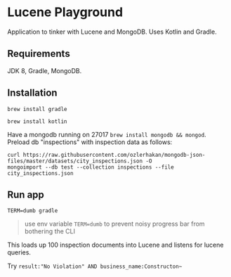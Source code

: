# Lucene Playground

Application to tinker with Lucene and MongoDB. Uses Kotlin and Gradle.

## Requirements

JDK 8, Gradle, MongoDB.

## Installation

`brew install gradle`

`brew install kotlin`

Have a mongodb running on 27017 `brew install mongodb && mongod`. Preload db "inspections" with inspection data as follows:

```
curl https://raw.githubusercontent.com/ozlerhakan/mongodb-json-files/master/datasets/city_inspections.json -O
mongoimport --db test --collection inspections --file city_inspections.json
```

## Run app

`TERM=dumb gradle`

> use env variable `TERM=dumb` to prevent noisy progress bar from bothering the CLI

This loads up 100 inspection documents into Lucene and listens for lucene queries.

Try `result:"No Violation" AND business_name:Constructon~`
